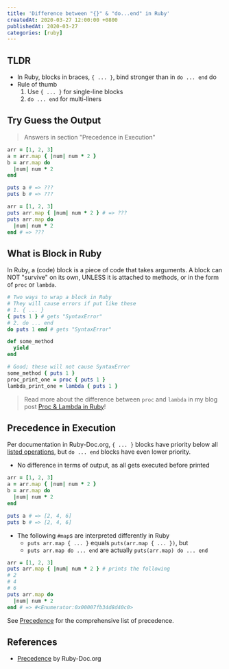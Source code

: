 ```yaml
---
title: 'Difference between "{}" & "do...end" in Ruby'
createdAt: 2020-03-27 12:00:00 +0800
publishedAt: 2020-03-27
categories: [ruby]
---
```


## TLDR

- In Ruby, blocks in braces, `{ ... }`, bind stronger than in `do ... end` do
- Rule of thumb
  1. Use `{ ... }` for single-line blocks
  2. `do ... end` for multi-liners

## Try Guess the Output

> Answers in section "Precedence in Execution"

```ruby
arr = [1, 2, 3]
a = arr.map { |num| num * 2 }
b = arr.map do
  |num| num * 2
end

puts a # => ???
puts b # => ???
```

```ruby
arr = [1, 2, 3]
puts arr.map { |num| num * 2 } # => ???
puts arr.map do
  |num| num * 2
end # => ???
```

## What is Block in Ruby

In Ruby, a (code) block is a piece of code that takes arguments. A block can NOT "survive" on its own, UNLESS it is attached to methods, or in the form of `proc` or `lambda`.

```ruby
# Two ways to wrap a block in Ruby
# They will cause errors if put like these
# 1. { ... }
{ puts 1 } # gets "SyntaxError"
# 2. do ... end
do puts 1 end # gets "SyntaxError"
```

```ruby
def some_method
  yield
end

# Good; these will not cause SyntaxError
some_method { puts 1 }
proc_print_one = proc { puts 1 }
lambda_print_one = lambda { puts 1 }
```

> Read more about the difference between `proc` and `lambda` in my blog post [Proc & Lambda in Ruby](/posts/ruby-proc-lambda)!

## Precedence in Execution

Per documentation in Ruby-Doc.org, `{ ... }` blocks have priority below all [listed operations](https://ruby-doc.org/core-2.7.0/doc/syntax/precedence_rdoc.html), but `do ... end` blocks have even lower priority.

- No difference in terms of output, as all gets executed before printed

```ruby
arr = [1, 2, 3]
a = arr.map { |num| num * 2 }
b = arr.map do
  |num| num * 2
end

puts a # => [2, 4, 6]
puts b # => [2, 4, 6]
```

- The following `#map`s are interpreted differently in Ruby
  - `puts arr.map { ... }` equals `puts(arr.map { ... })`, but
  - `puts arr.map do ... end` are actually `puts(arr.map) do ... end`

```ruby
arr = [1, 2, 3]
puts arr.map { |num| num * 2 } # prints the following
# 2
# 4
# 6
puts arr.map do
  |num| num * 2
end # => #<Enumerator:0x00007fb34d8d40c0>
```

See [Precedence](https://ruby-doc.org/core-2.7.0/doc/syntax/precedence_rdoc.html) for the comprehensive list of precedence.

## References

- [Precedence](https://ruby-doc.org/core-2.7.0/doc/syntax/precedence_rdoc.html) by Ruby-Doc.org
